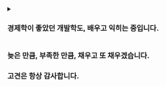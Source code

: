 <details>
<summary>

  ### 경제학이 좋았던 개발학도, 배우고 익히는 중입니다.</br>
</summary>
  
  > 세종대학교 경제통상학과</br>
  > https://hyseop.tistroy.com
  
  > 국비 지원 멀티캠퍼스 풀스택 개발자 과정 13회차 (2023.03 ~ )
</details>

### 늦은 만큼, 부족한 만큼, 채우고 또 채우겠습니다. </br>
### 고견은 항상 감사합니다.
</br>

